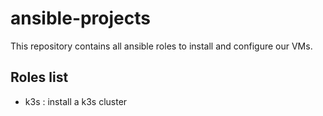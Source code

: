 # ansible-projects

This repository contains all ansible roles to install and configure our VMs.

## Roles list

* k3s : install a k3s cluster